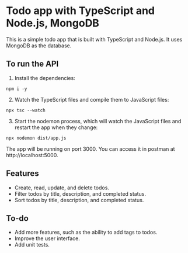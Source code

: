 # Todo app with TypeScript and Node.js, MongoDB

This is a simple todo app that is built with TypeScript and Node.js. It uses MongoDB as the database.

## To run the API

1. Install the dependencies:

```
npm i -y
```

2. Watch the TypeScript files and compile them to JavaScript files:

```
npx tsc --watch
```

3. Start the nodemon process, which will watch the JavaScript files and restart the app when they change:

```
npx nodemon dist/app.js
```

The app will be running on port 3000. You can access it in postman at http://localhost:5000.

## Features

* Create, read, update, and delete todos.
* Filter todos by title, description, and completed status.
* Sort todos by title, description, and completed status.

## To-do

* Add more features, such as the ability to add tags to todos.
* Improve the user interface.
* Add unit tests.

